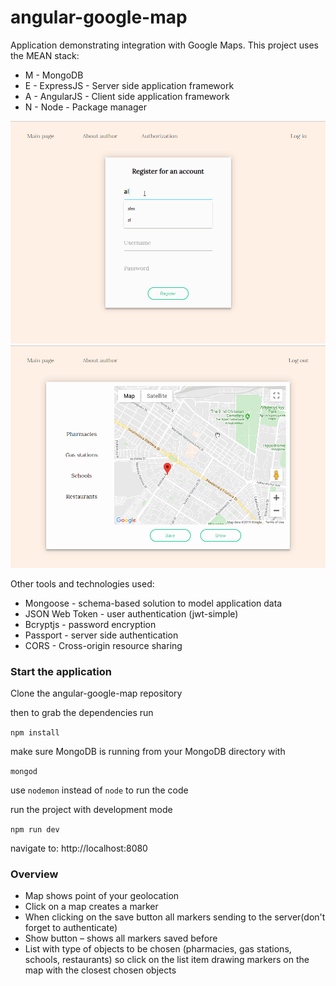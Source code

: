 # angular-google-map
Application demonstrating integration with Google Maps. 
This project uses the MEAN stack:

* M - MongoDB
* E - ExpressJS - Server side application framework
* A - AngularJS - Client side application framework
* N - Node - Package manager

<img src="/testrecord5.gif" width="800px"/>

<img src="/testrecord7.gif" width="800px"/>

Other tools and technologies used:
* Mongoose - schema-based solution to model application data
* JSON Web Token - user authentication (jwt-simple)
* Bcryptjs - password encryption
* Passport - server side authentication
* CORS - Cross-origin resource sharing

### Start the application
Clone the angular-google-map repository  

then to grab the dependencies run

`npm install`

make sure MongoDB is running from your MongoDB directory with

`mongod`

use `nodemon` instead of `node` to run the code  

run the project with development mode

`npm run dev`

navigate to: http://localhost:8080

### Overview
* Map shows point of your geolocation
* Click on a map creates a marker
* When clicking on the save button all markers sending to the server(don't forget to authenticate)
* Show button – shows all markers saved before
* List with type of objects to be chosen (pharmacies, gas stations, schools,  restaurants) so click on the list item drawing markers on the map with the closest chosen objects


